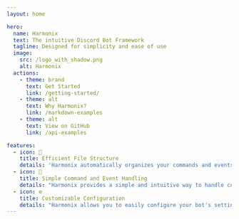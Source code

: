```yaml
---
layout: home

hero:
  name: Harmonix
  text: The intuitive Discord Bot Framework
  tagline: Designed for simplicity and ease of use
  image:
    src: /logo_with_shadow.png
    alt: Harmonix
  actions:
    - theme: brand
      text: Get Started
      link: /getting-started/
    - theme: alt
      text: Why Harmonix?
      link: /markdown-examples
    - theme: alt
      text: View on GitHub
      link: /api-examples

features:
  - icon: 📁
    title: Efficient File Structure
    details: 'Harmonix automatically organizes your commands and events into a clean and easy-to-understand file structure, allowing you to focus on what matters most: your code.'
  - icon: 📡
    title: Simple Command and Event Handling
    details: "Harmonix provides a simple and intuitive way to handle commands and events, allowing you to easily create and manage your bot's functionality."
  - icon: ⚙️
    title: Customizable Configuration
    details: "Harmonix allows you to easily configure your bot's settings, such as the command prefix, owner ID, and more, to suit your needs."
---
```

